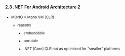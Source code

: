 #### 2.3 .NET For Android Architecture 2

<small>

*   MONO = Mono VM (CLR) 

    *   reasons

        *   embeddable

        *   portable

        *   .NET [Core] CLR not as optimized for "smaller" platforms

</small>